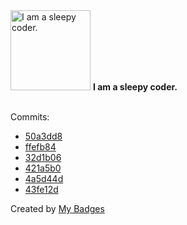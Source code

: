 <img src="https://my-badges.github.io/my-badges/sleepy-coder.png" alt="I am a sleepy coder." title="I am a sleepy coder." width="128">
<strong>I am a sleepy coder.</strong>
<br><br>

Commits:

- <a href="https://github.com/RAHULKRISHNAKR/Encide-Vibethon/commit/50a3dd8e83a53e1279630dde23989128549cc4b4">50a3dd8</a>
- <a href="https://github.com/RAHULKRISHNAKR/Spam-Email-Detection-Using-Tensorflow/commit/ffefb846f6922251ddcbc71f94db238d9753f88d">ffefb84</a>
- <a href="https://github.com/RAHULKRISHNAKR/Spam-Email-Detection-Using-Tensorflow/commit/32d1b063c92784ee06c1ca991add624975327993">32d1b06</a>
- <a href="https://github.com/RAHULKRISHNAKR/Spam-Email-Detection-Using-Tensorflow/commit/421a5b00702940ff314dad8c3c0d965ff48b0ea6">421a5b0</a>
- <a href="https://github.com/stone-PETER/KeralaHacks/commit/4a5d44d68f5f672f84d0fb86edcc93721b80b3be">4a5d44d</a>
- <a href="https://github.com/RAHULKRISHNAKR/MED-LIFE/commit/43fe12ddc09f9bb785c7194e95e0ba2a45fe0b8b">43fe12d</a>


Created by <a href="https://github.com/my-badges/my-badges">My Badges</a>